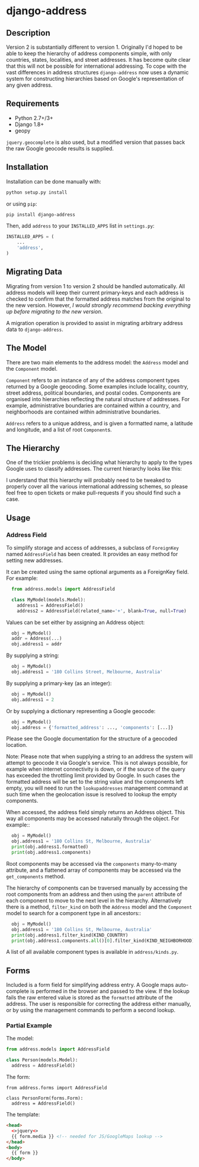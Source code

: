 # django-address


## Description

Version 2 is substantially different to version 1. Originally I'd hoped to be
able to keep the hierarchy of address components simple, with only countries,
states, localities, and street addresses. It has become quite clear that this
will not be possible for international addressing. To cope with the vast
differences in address structures `django-address` now uses a dynamic
system for constructing hierarchies based on Google's representation of any
given address.


## Requirements

 * Python 2.7+/3+
 * Django 1.8+
 * geopy

`jquery.geocomplete` is also used, but a modified version that passes back
the raw Google geocode results is supplied.


## Installation

Installation can be done manually with:

```bash
python setup.py install
```

or using `pip`:

```bash
pip install django-address
```

Then, add `address` to your `INSTALLED_APPS` list in `settings.py`:

```python
INSTALLED_APPS = (
    ...
    'address',
)
```


## Migrating Data

Migrating from version 1 to version 2 should be handled automatically. All address models
will keep their current primary-keys and each address is checked to confirm that the formatted
address matches from the original to the new version. However, *I would strongly recommend
backing everything up before migrating to the new version*.

A migration operation is provided to assist in migrating arbitrary address data to `django-address`.



## The Model

There are two main elements to the address model: the `Address` model and the `Component` model.

`Component` refers to an instance of any of the address component types returned by a Google
geocoding. Some examples include locality, country, street address, political boundaries, and
postal codes. Components are organised into hierarchies reflecting the natural structure of
addresses. For example, administrative boundaries are contained within a country, and neighborhoods
are contained within administrative boundaries.

`Address` refers to a unique address, and is given a formatted name, a latitude and longitude, and
a list of root `Component`s.


## The Hierarchy

One of the trickier problems is deciding what hierarchy to apply to the types Google uses
to classify addresses. The current hierarchy looks like this:

I understand that this hierarchy will probably need to be tweaked to properly cover all the
various international addressing schemes, so please feel free to open tickets or make
pull-requests if you should find such a case.


## Usage

### Address Field

To simplify storage and access of addresses, a subclass of `ForeignKey` named
`AddressField` has been created. It provides an easy method for setting new
addresses.

It can be created using the same optional arguments as a ForeignKey field.
For example:

```python
  from address.models import AddressField

  class MyModel(models.Model):
    address1 = AddressField()
    address2 = AddressField(related_name='+', blank=True, null=True)
```

Values can be set either by assigning an Address object:

```python
  obj = MyModel()
  addr = Address(...)
  obj.address1 = addr
```

By supplying a string:

```python
  obj = MyModel()
  obj.address1 = '180 Collins Street, Melbourne, Australia'
```

By supplying a primary-key (as an integer):

```python
  obj = MyModel()
  obj.address1 = 2
```

Or by supplying a dictionary representing a Google geocode:

```python
  obj = MyModel()
  obj.address = {'formatted_address': ..., 'components': [...]}
```

Please see the Google documentation for the structure of a geocoded
location.

Note: Please note that when supplying a string to an address the system
will attempt to geocode it via Google's service. This is not always possible,
for example when internet connectivity is down, or if the source of the query
has exceeded the throttling limit provided by Google. In such cases the
formatted address will be set to the string value and the components left
empty, you will need to run the `lookupaddresses` management command at such
time when the geolocation issue is resolved to lookup the empty components.

When accessed, the address field simply returns an Address object. This way
all components may be accessed naturally through the object. For example::

```python
  obj = MyModel()
  obj.address1 = '180 Collins St, Melbourne, Australia'
  print(obj.address1.formatted)
  print(obj.address1.components)
```

Root components may be accessed via the `components` many-to-many attribute,
and a flattened array of components may be accessed via the `get_components`
method.

The hierarchy of components can be traversed manually by accessing the root
components from an address and then using the `parent` attribute of each
component to move to the next level in the hierarchy. Alternatively there is
a method, `filter_kind` on both the `Address` model and the `Component` model to search
for a component type in all ancestors::

```python
  obj = MyModel()
  obj.address1 = '180 Collins St, Melbourne, Australia'
  print(obj.address1.filter_kind(KIND_COUNTRY)
  print(obj.address1.components.all()[0].filter_kind(KIND_NEIGHBORHOOD)
```

A list of all available component types is available in `address/kinds.py`.


## Forms

Included is a form field for simplifying address entry. A Google maps
auto-complete is performed in the browser and passed to the view. If
the lookup fails the raw entered value is stored as the `formatted`
attribute of the address. The user is responsible for correcting the address
either manually, or by using the management commands to perform a second
lookup.

### Partial Example

The model:

```python
from address.models import AddressField

class Person(models.Model):
  address = AddressField()
```

The form:

```
from address.forms import AddressField

class PersonForm(forms.Form):
  address = AddressField()
```

The template:

```html
<head>
  <>jquery<>
  {{ form.media }} <!-- needed for JS/GoogleMaps lookup -->
</head>
<body>
  {{ form }}
</body>
```
